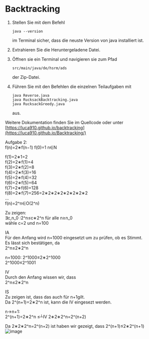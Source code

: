 # Backtracking

1. Stellen Sie mit dem Befehl
   ```
   java --version
   ```
   im Terminal sicher, dass die neuste Version von java installiert ist.
4. Extrahieren Sie die Heruntergeladene Datei.
5. Öffnen sie ein Terminal und navigieren sie zum Pfad 
   ```
   src/main/java/de/hsrm/ads
   ```
   der Zip-Datei.
   
7. Führen Sie mit den Befehlen die einzelnen Teilaufgaben mit 
   ```
   java Reverse.java
   java RucksackBacktracking.java
   java RucksackGreedy.java
   ```
   aus.

Weitere Dokumentation finden Sie im Quellcode oder unter [https://luca910.github.io/backtracking](https://luca910.github.io/Backtracking/)

Aufgabe 2:\
f(n)=2∗f(n−1)                     f(0)=1            n∈N

f(1)=2∗1=2\
f(2)=2∗f(1)=4\
f(3)=2∗f(2)=8\
f(4)=2∗f(3)=16\
f(5)=2∗f(4)=32\
f(6)=2∗f(5)=64\
f(7)=2∗f(6)=128\
f(8)=2∗f(7)=256=2∗2∗2∗2∗2∗2∗2∗2\
…\
f(n)=2^n∈O(2^n)

Zu zeigen:\
	∃c,n_0  :2^n≤c∗2^n  für alle n≥n_0\
	wähle c=2 und n=100

IA\
Für den Anfang wird n=1000 eingesetzt um zu prüfen, ob es Stimmt.\
Es lässt sich bestätigen, da\
2^n≤2∗2^n

n=1000:    2^1000≤2∗2^1000\
		2^1000≤2^1001

IV\
Durch den Anfang wissen wir, dass\
2^n≤2∗2^n


IS\
Zu zeigen ist, dass das auch für n+1gilt.\
Da 2^(n+1)=2∗2^n  ist, kann die IV eingesezt werden.

n→n+1:\
	2^(n+1)=2∗2^n ≤┴IV 2∗2∗2^n=2^(n+2)

Da 2∗2∗2^n=2^(n+2)  ist haben wir gezeigt, dass 2^(n+1)≤2∗2^(n+1)\
![image](https://user-images.githubusercontent.com/41526150/176511195-16aeeb99-3900-422a-bf0c-64a7d90c55ea.png)

